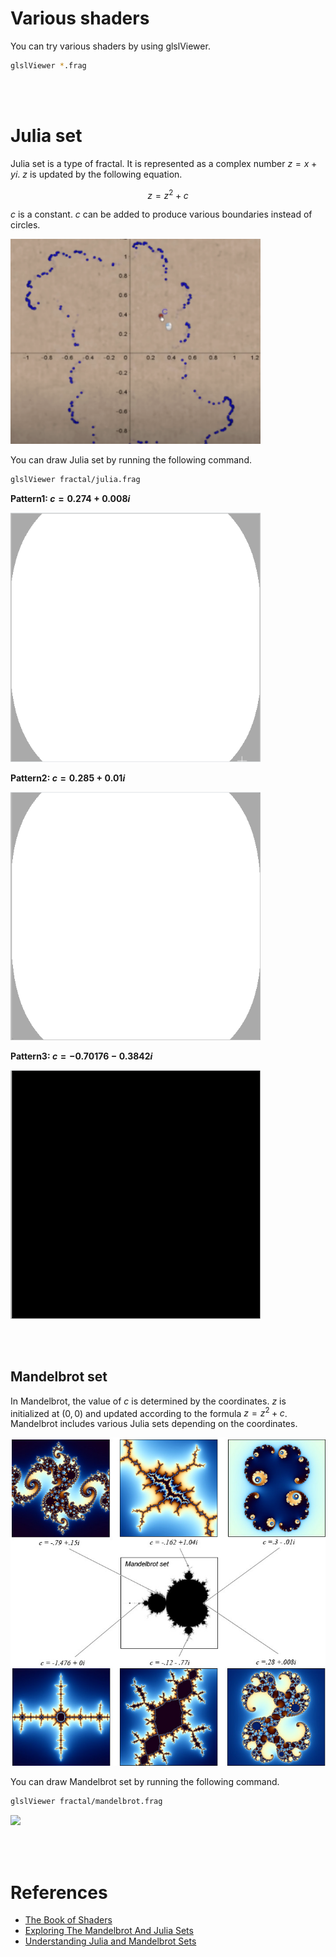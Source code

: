 # Various shaders

You can try various shaders by using glslViewer.

```bash
glslViewer *.frag
```

<br></br>

# Julia set
Julia set is a type of fractal. It is represented as a complex number $z=x+yi$. $z$ is updated by the following equation.

$$
z=z^2+c
$$

$c$ is a constant. $c$ can be added to produce various boundaries instead of circles.

<img src="../images/julia_bound.png" width='400'>

You can draw Julia set by running the following command.

```bash
glslViewer fractal/julia.frag
```

**Pattern1: $c=0.274+0.008i$**

<img src="../images/julia.gif" width='400'>

**Pattern2: $c=0.285+0.01i$**

<img src="../images/julia_2.gif" width='400'>

**Pattern3: $c=-0.70176-0.3842i$**

<img src="../images/julia_3.gif" width='400'>

<br></br>

## Mandelbrot set
In Mandelbrot, the value of $c$ is determined by the coordinates. $z$ is initialized at $(0,0)$ and updated according to the formula $z=z^2+c$. Mandelbrot includes various Julia sets depending on the coordinates.

<img src="../images/mandelbrot_julia.png" width='600'>

You can draw Mandelbrot set by running the following command.

```bash
glslViewer fractal/mandelbrot.frag
```

<img src="../images/mandelbrot.gif" width='400'>

<br></br>

# References
- [The Book of Shaders](https://thebookofshaders.com/)
- [Exploring The Mandelbrot And Julia Sets](https://storymaps.com/stories/37478f4f41874a30b97074d945b67bef)
- [Understanding Julia and Mandelbrot Sets](https://www.karlsims.com/julia.html)
